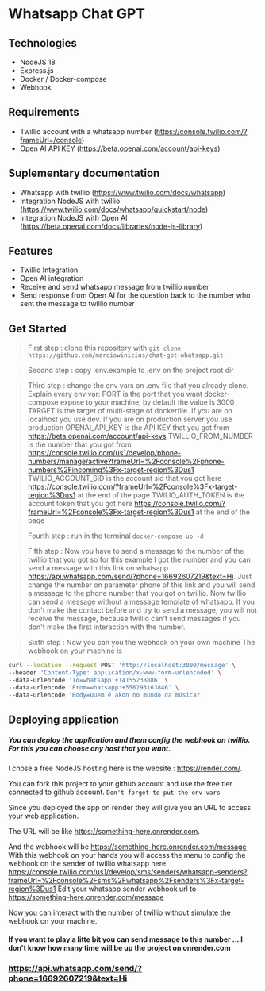 # Whatsapp Chat GPT
## Technologies
- NodeJS 18
- Express.js
- Docker / Docker-compose
- Webhook

## Requirements
- Twillio account with a whatsapp number (https://console.twilio.com/?frameUrl=/console)
- Open AI API KEY (https://beta.openai.com/account/api-keys)

## Suplementary documentation
- Whatsapp with twillio (https://www.twilio.com/docs/whatsapp)
- Integration NodeJS with twillio (https://www.twilio.com/docs/whatsapp/quickstart/node)
- Integration NodeJS with Open AI (https://beta.openai.com/docs/libraries/node-js-library)

## Features
- Twillio Integration
- Open AI integration
- Receive and send whatsapp message from twillio number
- Send response from Open AI for the question back to the number who sent the message to twillio number

## Get Started
> First step : clone this repository with `git clone https://github.com/marciowinicius/chat-gpt-whatsapp.git`

> Second step : copy .env.example to .env on the project root dir

> Third step : change the env vars on .env file that you already clone.
Explain every env var:
PORT is the port that you want docker-compose expose to your machine, by default the value is 3000
TARGET is the target of multi-stage of dockerfile. If you are on localhost you use dev. If you are on production server you use production
OPENAI_API_KEY is the API KEY that you got from https://beta.openai.com/account/api-keys
TWILLIO_FROM_NUMBER is the number that you got from https://console.twilio.com/us1/develop/phone-numbers/manage/active?frameUrl=%2Fconsole%2Fphone-numbers%2Fincoming%3Fx-target-region%3Dus1
TWILIO_ACCOUNT_SID is the account sid that you got here https://console.twilio.com/?frameUrl=%2Fconsole%3Fx-target-region%3Dus1 at the end of the page
TWILIO_AUTH_TOKEN is the account token that you got here https://console.twilio.com/?frameUrl=%2Fconsole%3Fx-target-region%3Dus1 at the end of the page

> Fourth step : run in the terminal `docker-compose up -d`

> Fifth step : Now you have to send a message to the number of the twillio that you got so for this example I got the number and you can send a message with this link on whatsapp https://api.whatsapp.com/send/?phone=16692607219&text=Hi. Just change the number on parameter phone of this link and you will send a message to the phone number that you got on twillio.
Now twillio can send a message without a message template of whatsapp. If you don't make the contact before and try to send a message, you will not receive the message, because twillio can't send messages if you don't make the first interaction with the number.

> Sixth step : Now you can you the webhook on your own machine
The webhook on your machine is

```bash
curl --location --request POST 'http://localhost:3000/message' \
--header 'Content-Type: application/x-www-form-urlencoded' \
--data-urlencode 'To=whatsapp:+14155238886' \
--data-urlencode 'From=whatsapp:+556293163846' \
--data-urlencode 'Body=Quem é akon no mundo da música?'
```

## Deploying application
##### You can deploy the application and them config the webhook on twillio. For this you can choose any host that you want.
I chose a free NodeJS hosting here is the website : https://render.com/.

You can fork this project to your github account and use the free tier connected to github account. `Don't forget to put the env vars`

Since you deployed the app on render they will give you an URL to access your web application.

The URL will be like https://something-here.onrender.com.

And the webhook will be https://something-here.onrender.com/message
With this webhook on your hands you will access the menu to config the webhook on the sender of twillio whatsapp here https://console.twilio.com/us1/develop/sms/senders/whatsapp-senders?frameUrl=%2Fconsole%2Fsms%2Fwhatsapp%2Fsenders%3Fx-target-region%3Dus1
Edit your whatsapp sender webhook url to https://something-here.onrender.com/message

Now you can interact with the number of twillio without simulate the webhook on your machine.

#### If you want to play a litte bit you can send message to this number ... I don't know how many time will be up the project on onrender.com
### https://api.whatsapp.com/send/?phone=16692607219&text=Hi